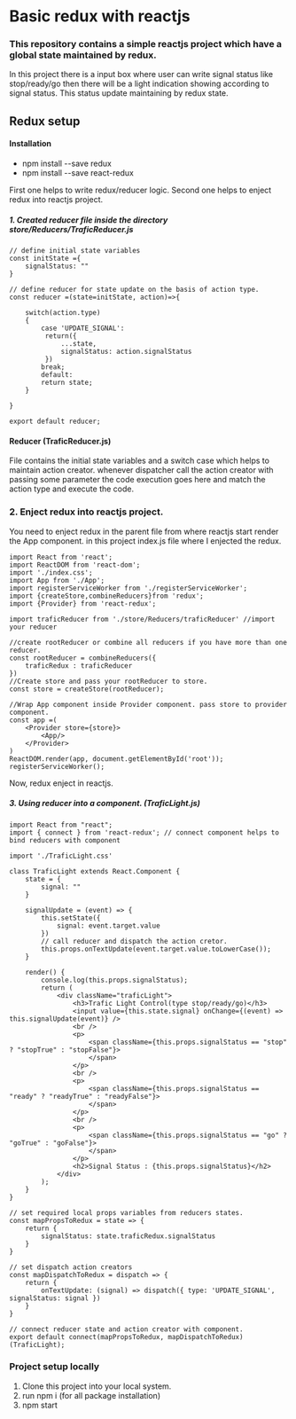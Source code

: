 # Basic redux with reactjs
### This repository contains a simple reactjs project which have a global state maintained by redux.
 In this project there is a input box where user can write signal status like stop/ready/go then there will be a light indication showing according to signal status. This status update maintaining by redux state.


## Redux setup 
#### Installation
 * npm install --save redux 
 * npm install --save react-redux

 First one helps to write redux/reducer logic.
 Second one helps to enject redux into reactjs project.

##### 1. Created reducer file inside the directory store/Reducers/TraficReducer.js

```
// define initial state variables
const initState ={
    signalStatus: ""
}

// define reducer for state update on the basis of action type.
const reducer =(state=initState, action)=>{
    
    switch(action.type)
    {
        case 'UPDATE_SIGNAL':
         return({
             ...state,
             signalStatus: action.signalStatus
         })
        break;
        default:
        return state;
    }

}

export default reducer;
```

#### Reducer (TraficReducer.js)
File contains the initial state variables and a switch case which helps to maintain action creator. whenever dispatcher call the action creator with passing some parameter the code execution goes here and match the action type and execute the code.

### 2. Enject redux into reactjs project.
You need to enject redux in the parent file from where reactjs start render the App component.
in this project index.js file where I enjected the redux.
```
import React from 'react';
import ReactDOM from 'react-dom';
import './index.css';
import App from './App';
import registerServiceWorker from './registerServiceWorker';
import {createStore,combineReducers}from 'redux'; 
import {Provider} from 'react-redux';

import traficReducer from './store/Reducers/traficReducer' //import your reducer

//create rootReducer or combine all reducers if you have more than one reducer.
const rootReducer = combineReducers({
    traficRedux : traficReducer
})
//Create store and pass your rootReducer to store.
const store = createStore(rootReducer);

//Wrap App component inside Provider component. pass store to provider component.
const app =(
    <Provider store={store}>
        <App/>
    </Provider>
)
ReactDOM.render(app, document.getElementById('root'));
registerServiceWorker();
```

Now, redux enject in reactjs.

##### 3. Using reducer into a component. (TraficLight.js)
```
import React from "react";
import { connect } from 'react-redux'; // connect component helps to bind reducers with component

import './TraficLight.css'

class TraficLight extends React.Component {
    state = {
        signal: ""
    }

    signalUpdate = (event) => {
        this.setState({
            signal: event.target.value
        })
        // call reducer and dispatch the action cretor.
        this.props.onTextUpdate(event.target.value.toLowerCase());
    }

    render() {
        console.log(this.props.signalStatus);
        return (
            <div className="traficLight">
                <h3>Trafic Light Control(type stop/ready/go)</h3>
                <input value={this.state.signal} onChange={(event) => this.signalUpdate(event)} />
                <br />
                <p>
                    <span className={this.props.signalStatus == "stop" ? "stopTrue" : "stopFalse"}>
                    </span>
                </p>
                <br />
                <p>
                    <span className={this.props.signalStatus == "ready" ? "readyTrue" : "readyFalse"}>
                    </span>
                </p>
                <br />
                <p>
                    <span className={this.props.signalStatus == "go" ? "goTrue" : "goFalse"}>
                    </span>
                </p>
                <h2>Signal Status : {this.props.signalStatus}</h2>
            </div>
        );
    }
}

// set required local props variables from reducers states. 
const mapPropsToRedux = state => {
    return {
        signalStatus: state.traficRedux.signalStatus
    }
}

// set dispatch action creators 
const mapDispatchToRedux = dispatch => {
    return {
        onTextUpdate: (signal) => dispatch({ type: 'UPDATE_SIGNAL', signalStatus: signal })
    }
}

// connect reducer state and action creator with component.
export default connect(mapPropsToRedux, mapDispatchToRedux)(TraficLight);
```

### Project setup locally
  1. Clone this project into your local system.
  2. run npm i (for all package installation)
  3. npm start






